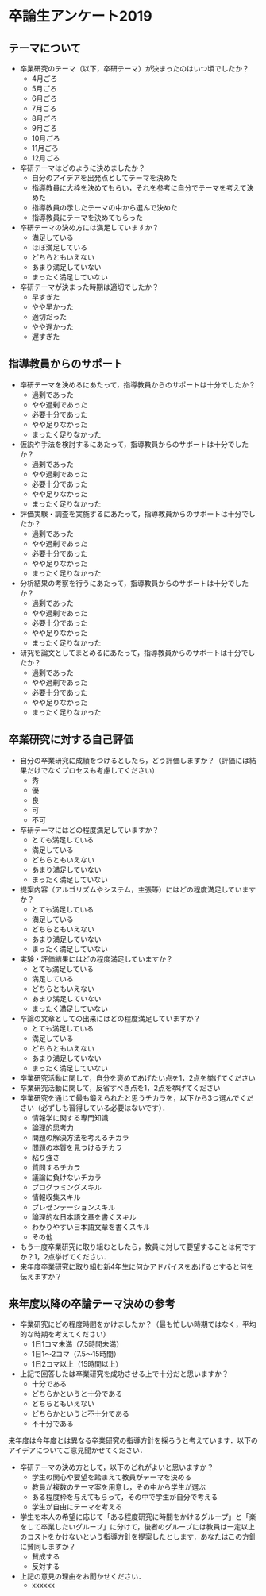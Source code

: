 # 卒論生アンケート2019

## テーマについて
* 卒業研究のテーマ（以下，卒研テーマ）が決まったのはいつ頃でしたか？
	* 4月ごろ
	* 5月ごろ
	* 6月ごろ
	* 7月ごろ
	* 8月ごろ
	* 9月ごろ
	* 10月ごろ
	* 11月ごろ
	* 12月ごろ
* 卒研テーマはどのように決めましたか？
	* 自分のアイデアを出発点としてテーマを決めた
	* 指導教員に大枠を決めてもらい，それを参考に自分でテーマを考えて決めた
	* 指導教員の示したテーマの中から選んで決めた
	* 指導教員にテーマを決めてもらった
* 卒研テーマの決め方には満足していますか？
	* 満足している
	* ほぼ満足している
	* どちらともいえない
	* あまり満足していない
	* まったく満足していない
*  卒研テーマが決まった時期は適切でしたか？
	* 早すぎた
	* やや早かった
	* 適切だった
	* やや遅かった
	* 遅すぎた
	
## 指導教員からのサポート
* 卒研テーマを決めるにあたって，指導教員からのサポートは十分でしたか？
	* 過剰であった
	* やや過剰であった
	* 必要十分であった
	* やや足りなかった
	* まったく足りなかった
* 仮説や手法を検討するにあたって，指導教員からのサポートは十分でしたか？
	* 過剰であった
	* やや過剰であった
	* 必要十分であった
	* やや足りなかった
	* まったく足りなかった
* 評価実験・調査を実施するにあたって，指導教員からのサポートは十分でしたか？
	* 過剰であった
	* やや過剰であった
	* 必要十分であった
	* やや足りなかった
	* まったく足りなかった
* 分析結果の考察を行うにあたって，指導教員からのサポートは十分でしたか？
	* 過剰であった
	* やや過剰であった
	* 必要十分であった
	* やや足りなかった
	* まったく足りなかった
* 研究を論文としてまとめるにあたって，指導教員からのサポートは十分でしたか？
	* 過剰であった
	* やや過剰であった
	* 必要十分であった
	* やや足りなかった
	* まったく足りなかった

## 卒業研究に対する自己評価
* 自分の卒業研究に成績をつけるとしたら，どう評価しますか？（評価には結果だけでなくプロセスも考慮してください）
	* 秀
	* 優
	* 良
	* 可
	* 不可
* 卒研テーマにはどの程度満足していますか？
	* とても満足している
	* 満足している
	* どちらともいえない
	* あまり満足していない
	* まったく満足していない
* 提案内容（アルゴリズムやシステム，主張等）にはどの程度満足していますか？
	* とても満足している
	* 満足している
	* どちらともいえない
	* あまり満足していない
	* まったく満足していない
* 実験・評価結果にはどの程度満足していますか？
	* とても満足している
	* 満足している
	* どちらともいえない
	* あまり満足していない
	* まったく満足していない
* 卒論の文章としての出来にはどの程度満足していますか？
	* とても満足している
	* 満足している
	* どちらともいえない
	* あまり満足していない
	* まったく満足していない
* 卒業研究活動に関して，自分を褒めてあげたい点を1，2点を挙げてください
* 卒業研究活動に関して，反省すべき点を1，2点を挙げてください
* 卒業研究を通じて最も鍛えられたと思うチカラを，以下から3つ選んでください（必ずしも習得している必要はないです）．
	* 情報学に関する専門知識	
	 * 論理的思考力
	* 問題の解決方法を考えるチカラ
	* 問題の本質を見つけるチカラ
	* 粘り強さ
	* 質問するチカラ
	* 議論に負けないチカラ
	 * プログラミングスキル
	* 情報収集スキル
	* プレゼンテーションスキル
	* 論理的な日本語文章を書くスキル
	* わかりやすい日本語文章を書くスキル
	* その他
* もう一度卒業研究に取り組むとしたら，教員に対して要望することは何ですか？1，2点挙げてください．
* 来年度卒業研究に取り組む新4年生に何かアドバイスをあげるとすると何を伝えますか？

## 来年度以降の卒論テーマ決めの参考
* 卒業研究にどの程度時間をかけましたか？（最も忙しい時期ではなく，平均的な時期を考えてください）
	* 1日1コマ未満（7.5時間未満）
	* 1日1〜2コマ（7.5〜15時間）
	* 1日2コマ以上（15時間以上）
* 上記で回答したは卒業研究を成功させる上で十分だと思いますか？
	* 十分である
	* どちらかというと十分である
	* どちらともいえない
	* どちらかというと不十分である
	* 不十分である

来年度は今年度とは異なる卒業研究の指導方針を採ろうと考えています．以下のアイデアについてご意見聞かせてください．

* 卒研テーマの決め方として，以下のどれがよいと思いますか？
	* 学生の関心や要望を踏まえて教員がテーマを決める
 	* 教員が複数のテーマ案を用意し，その中から学生が選ぶ
	* ある程度枠を与えてもらって，その中で学生が自分で考える
	* 学生が自由にテーマを考える
* 学生を本人の希望に応じて「ある程度研究に時間をかけるグループ」と「楽をして卒業したいグループ」に分けて，後者のグループには教員は一定以上のコストをかけないという指導方針を提案したとします．あなたはこの方針に賛同しますか？
	* 賛成する
	* 反対する
* 上記の意見の理由をお聞かせください．
	* xxxxxx
